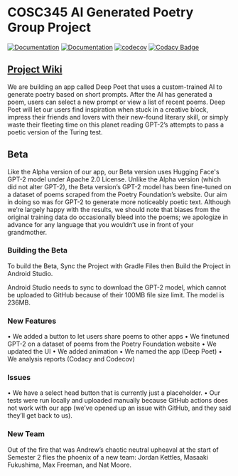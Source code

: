 # COSC345 AI Generated Poetry Group Project
[![Documentation](https://github.com/jordankettles/345-group-project/actions/workflows/documentation.yml/badge.svg)](https://github.com/jordankettles/345-group-project/actions/workflows/documentation.yml)
[![Documentation](https://github.com/jordankettles/345-group-project/actions/workflows/android.yml/badge.svg)](https://github.com/jordankettles/345-group-project/actions/workflows/android.yml)
[![codecov](https://codecov.io/gh/jordankettles/345-group-project/branch/main/graph/badge.svg?token=O6ADELJECI)](https://codecov.io/gh/jordankettles/345-group-project)
[![Codacy Badge](https://app.codacy.com/project/badge/Grade/54b9bb2d15b14967853a825d9a0b5d87)](https://www.codacy.com/gh/jordankettles/345-group-project/dashboard?utm_source=github.com&amp;utm_medium=referral&amp;utm_content=jordankettles/345-group-project&amp;utm_campaign=Badge_Grade)
## [Project Wiki](https://github.com/jordankettles/345-group-project/wiki/)
We are building an app called Deep Poet that uses a custom-trained AI to generate poetry based on short prompts. After the AI has generated a poem, users can select a new prompt or view a list of recent poems. Deep Poet will let our users find inspiration when stuck in a creative block, impress their friends and lovers with their new-found literary skill, or simply waste their fleeting time on this planet reading GPT-2’s attempts to pass a poetic version of the Turing test.

## Beta
Like the Alpha version of our app, our Beta version uses Hugging Face's GPT-2 model under Apache 2.0 License. Unlike the Alpha version (which did not alter GPT-2), the Beta version’s GPT-2 model has been fine-tuned on a dataset of poems scraped from the Poetry Foundation’s website. Our aim in doing so was for GPT-2 to generate more noticeably poetic text. Although we’re largely happy with the results, we should note that biases from the original training data do occasionally bleed into the poems; we apologize in advance for any language that you wouldn’t use in front of your grandmother. 

### Building the Beta
To build the Beta, Sync the Project with Gradle Files then Build the Project in Android Studio.

Android Studio needs to sync to download the GPT-2 model, which cannot be uploaded to GitHub
because of their 100MB file size limit. The model is 236MB.

### New Features
•	We added a button to let users share poems to other apps
•	We finetuned GPT-2 on a dataset of poems from the Poetry Foundation website
•	We updated the UI
•	We added animation
•	We named the app (Deep Poet)
•   We analysis reports (Codacy and Codecov)


### Issues
•	We have a select head button that is currently just a placeholder. 
•	Our tests were run locally and uploaded manually because GitHub actions does not work with our app (we’ve opened up an issue with GitHub, and they said they’ll get back to us).

### New Team
Out of the fire that was Andrew’s chaotic neutral upheaval at the start of Semester 2 flies the phoenix of a new team: Jordan Kettles, Masaaki Fukushima, Max Freeman, and Nat Moore. 
